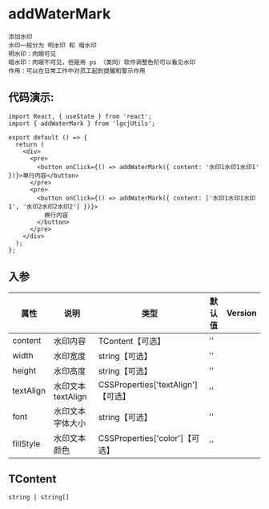 # addWaterMark

```
添加水印
水印一般分为 明水印 和 暗水印
明水印：肉眼可见
暗水印：肉眼不可见，但是用 ps （类同）软件调整色阶可以看见水印
作用：可以在日常工作中对员工起到提醒和警示作用
```

## 代码演示:

```tsx
import React, { useState } from 'react';
import { addWaterMark } from 'lgcjUtils';

export default () => {
  return (
    <div>
      <pre>
        <button onClick={() => addWaterMark({ content: '水印1水印1水印1' })}>单行内容</button>
      </pre>
      <pre>
        <button onClick={() => addWaterMark({ content: ['水印1水印1水印1', '水印2水印2水印2'] })}>
          换行内容
        </button>
      </pre>
    </div>
  );
};
```

## 入参

| 属性      | 说明               | 类型                               | 默认值 | Version |
| --------- | ------------------ | ---------------------------------- | ------ | ------- |
| content   | 水印内容           | TContent【可选】                   | ''     |         |
| width     | 水印宽度           | string【可选】                     | ''     |         |
| height    | 水印高度           | string【可选】                     | ''     |         |
| textAlign | 水印文本 textAlign | CSSProperties['textAlign']【可选】 | ''     |         |
| font      | 水印文本字体大小   | string【可选】                     | ''     |         |
| fillStyle | 水印文本颜色       | CSSProperties['color']【可选】     | ''     |         |

## TContent

```
string | string[]
```

